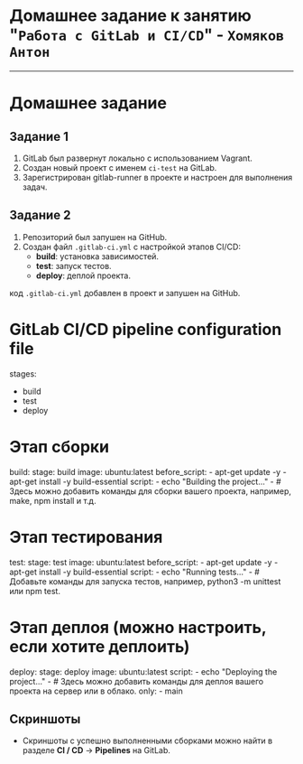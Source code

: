 # Домашнее задание к занятию "`Работа с GitLab и CI/CD`" - `Хомяков Антон`

---

# Домашнее задание

## Задание 1

1. GitLab был развернут локально с использованием Vagrant.
2. Создан новый проект с именем `ci-test` на GitLab.
3. Зарегистрирован gitlab-runner в проекте и настроен для выполнения задач.

## Задание 2

1. Репозиторий был запушен на GitHub.
2. Создан файл `.gitlab-ci.yml` с настройкой этапов CI/CD:
   - **build**: установка зависимостей.
   - **test**: запуск тестов.
   - **deploy**: деплой проекта.
   
код `.gitlab-ci.yml` добавлен в проект и запушен на GitHub.

# GitLab CI/CD pipeline configuration file

stages:
  - build
  - test
  - deploy

# Этап сборки
build:
  stage: build
  image: ubuntu:latest
  before_script:
    - apt-get update -y
    - apt-get install -y build-essential
  script:
    - echo "Building the project..."
    - # Здесь можно добавить команды для сборки вашего проекта, например, make, npm install и т.д.

# Этап тестирования
test:
  stage: test
  image: ubuntu:latest
  before_script:
    - apt-get update -y
    - apt-get install -y build-essential
  script:
    - echo "Running tests..."
    - # Добавьте команды для запуска тестов, например, python3 -m unittest или npm test.

# Этап деплоя (можно настроить, если хотите деплоить)
deploy:
  stage: deploy
  image: ubuntu:latest
  script:
    - echo "Deploying the project..."
    - # Здесь можно добавить команды для деплоя вашего проекта на сервер или в облако.
  only:
    - main

## Скриншоты

- Скриншоты с успешно выполненными сборками можно найти в разделе **CI / CD** -> **Pipelines** на GitLab.

